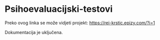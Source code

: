 # Psihoevaluacijski-testovi

Preko ovog linka se može vidjeti projekt:
https://rei-krstic.epizy.com/?i=1

Dokumentacija je uključena.
